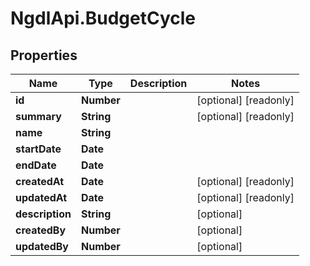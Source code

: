 # NgdlApi.BudgetCycle

## Properties

Name | Type | Description | Notes
------------ | ------------- | ------------- | -------------
**id** | **Number** |  | [optional] [readonly] 
**summary** | **String** |  | [optional] [readonly] 
**name** | **String** |  | 
**startDate** | **Date** |  | 
**endDate** | **Date** |  | 
**createdAt** | **Date** |  | [optional] [readonly] 
**updatedAt** | **Date** |  | [optional] [readonly] 
**description** | **String** |  | [optional] 
**createdBy** | **Number** |  | [optional] 
**updatedBy** | **Number** |  | [optional] 


